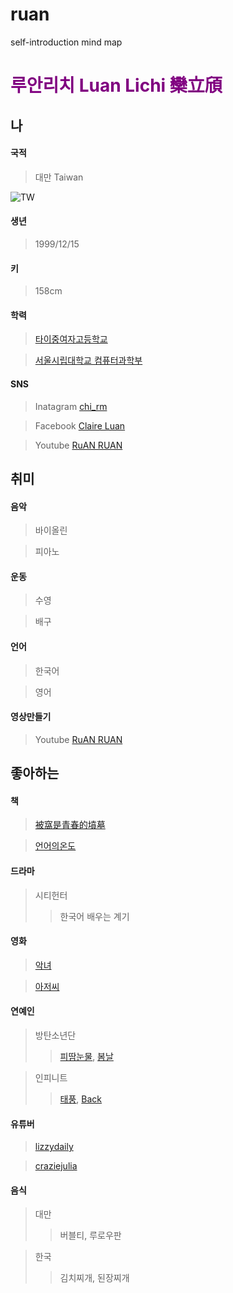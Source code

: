 # ruan
self-introduction mind map

# <font color=purple>루안리치 Luan Lichi 欒立頎</font>
## 나
#### 국적
> 대만 Taiwan  

![TW](http://thefactfile-lxh7vfdm.stackpathdns.com/wp-content/uploads/2016/04/Map-of-Taiwan.png)
#### 생년
> 1999/12/15
#### 키
> 158cm
#### 학력
> [타이중여자고등학교](http://itcgs.tcgs.tc.edu.tw/tcgs/)  

> [서울시립대학교 컴퓨터과학부](http://cs.uos.ac.kr/cs/main.do)
#### SNS
> Inatagram [chi_rm](http://instagram.com/chi_rm)  

> Facebook [Claire Luan](https://www.facebook.com/profile.php?id=100001259964047)  

> Youtube [RuAN RUAN](https://www.youtube.com/channel/UCkgYuPLbCXadpVhIv9rj6og?view_as=subscriber)  

## 취미
#### 음악
> 바이올린  

> 피아노
#### 운동
> 수영  

> 배구
#### 언어
> 한국어  

> 영어
#### 영상만들기
> Youtube [RuAN RUAN](https://www.youtube.com/channel/UCkgYuPLbCXadpVhIv9rj6og?view_as=subscriber) 
## 좋아하는
#### 책
> [被窩是青春的墳墓](http://www.eslite.com/product.aspx?pgid=1001183842652379&kw=被窩是青春的墳墓&pi=0)  

> [언어의온도](http://www.kyobobook.co.kr/product/detailViewKor.laf?mallGb=KOR&barcode=9791195522125)
#### 드라마
> 시티헌터
>> 한국어 배우는 계기
#### 영화
> [악녀](https://namu.wiki/w/악녀(영화))  

> [아저씨](https://namu.wiki/w/아저씨(영화))
#### 연예인
> 방탄소년단
>> [피땀눈물](https://youtu.be/hmE9f-TEutc), [봄날](https://youtu.be/xEeFrLSkMm8)  

> 인피니트
>> [태풍](https://youtu.be/Cmhca-ROWwQ), [Back](https://youtu.be/YiiqHq_kNnU)
#### 유튜버
> [lizzydaily](https://www.youtube.com/user/MrLiz0908)  

> [craziejulia](https://www.youtube.com/channel/UCec_7OC0VlWA2i9CJz1UtyQ)
#### 음식
> 대만
>> 버블티, 루로우판  

> 한국
>> 김치찌개, 된장찌개


